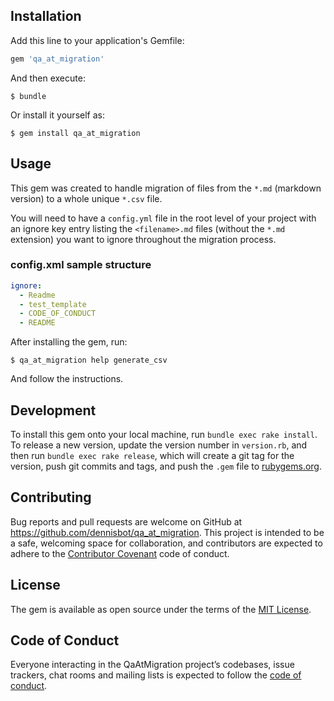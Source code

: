 ## Installation

Add this line to your application's Gemfile:

```ruby
gem 'qa_at_migration'
```

And then execute:

    $ bundle

Or install it yourself as:

    $ gem install qa_at_migration

## Usage

This gem was created to handle migration of files from the `*.md` (markdown version) to a whole unique `*.csv` file.

You will need to have a `config.yml` file in the root level of your project with an ignore key entry listing the `<filename>.md` files (without the `*.md` extension) you want to ignore throughout the migration process.

### config.xml sample structure

``` yml
ignore:
  - Readme
  - test_template
  - CODE_OF_CONDUCT
  - README
```

After installing the gem, run:

    $ qa_at_migration help generate_csv

And follow the instructions.

## Development

To install this gem onto your local machine, run `bundle exec rake install`. To release a new version, update the version number in `version.rb`, and then run `bundle exec rake release`, which will create a git tag for the version, push git commits and tags, and push the `.gem` file to [rubygems.org](https://rubygems.org).

## Contributing

Bug reports and pull requests are welcome on GitHub at https://github.com/dennisbot/qa_at_migration. This project is intended to be a safe, welcoming space for collaboration, and contributors are expected to adhere to the [Contributor Covenant](http://contributor-covenant.org) code of conduct.

## License

The gem is available as open source under the terms of the [MIT License](https://opensource.org/licenses/MIT).

## Code of Conduct

Everyone interacting in the QaAtMigration project’s codebases, issue trackers, chat rooms and mailing lists is expected to follow the [code of conduct](https://github.com/dennisbot/qa_at_migration/blob/master/CODE_OF_CONDUCT.md).
